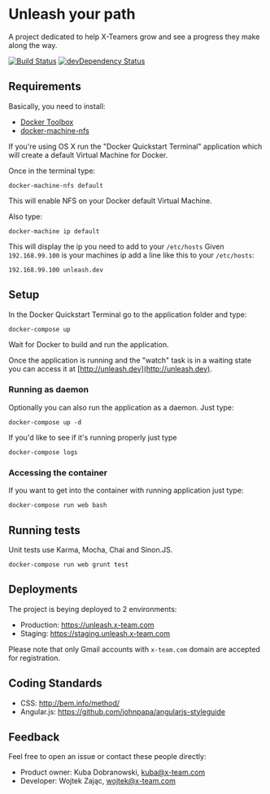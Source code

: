 # Unleash your path

A project dedicated to help X-Teamers grow and see a progress they make along the way.

[![Build Status](https://travis-ci.org/x-team/unleash.svg?branch=master)](https://travis-ci.org/x-team/unleash)
[![devDependency Status](https://david-dm.org/x-team/unleash/dev-status.svg)](https://david-dm.org/x-team/unleash#info=devDependencies)

## Requirements

Basically, you need to install:
- [Docker Toolbox](https://www.docker.com/docker-toolbox)
- [docker-machine-nfs](https://github.com/adlogix/docker-machine-nfs#install)

If you're using OS X run the "Docker Quickstart Terminal" application which will create a default Virtual Machine for Docker.

Once in the terminal type:
```
docker-machine-nfs default
```
This will enable NFS on your Docker default Virtual Machine.

Also type:
```
docker-machine ip default
```
This will display the ip you need to add to your `/etc/hosts`
Given `192.168.99.100` is your machines ip add a line like this to your `/etc/hosts`:
```
192.168.99.100 unleash.dev
```

## Setup

In the Docker Quickstart Terminal go to the application folder and type:
```
docker-compose up
```

Wait for Docker to build and run the application.

Once the application is running and the "watch" task is in a waiting state you can access it at [http://unleash.dev](http://unleash.dev).

### Running as daemon

Optionally you can also run the application as a daemon. Just type:

```
docker-compose up -d
```
If you'd like to see if it's running properly just type
```
docker-compose logs
```

### Accessing the container

If you want to get into the container with running application just type:
```
docker-compose run web bash
```

## Running tests

Unit tests use Karma, Mocha, Chai and Sinon.JS.

```
docker-compose run web grunt test
```

## Deployments

The project is beying deployed to 2 environments:
- Production: https://unleash.x-team.com
- Staging: https://staging.unleash.x-team.com

Please note that only Gmail accounts with `x-team.com` domain are accepted for registration.

## Coding Standards

* CSS: http://bem.info/method/
* Angular.js: https://github.com/johnpapa/angularjs-styleguide

## Feedback

Feel free to open an issue or contact these people directly:

- Product owner: Kuba Dobranowski, <kuba@x-team.com>
- Developer: Wojtek Zając, <wojtek@x-team.com>
